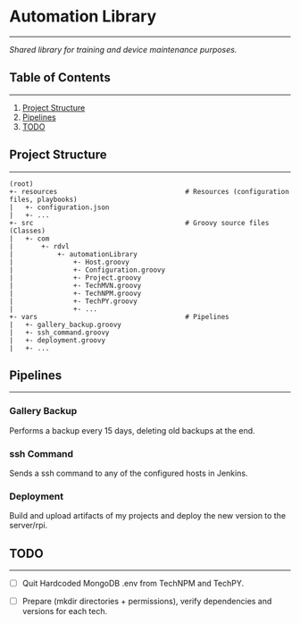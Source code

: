 # Automation Library
---
_Shared library for training and device maintenance purposes._


## Table of Contents
---
1. [Project Structure](#Project%20Structure)
2. [Pipelines](#Pipelines)
3. [TODO](#TODO)


## Project Structure
---
~~~text
(root)
+- resources                                # Resources (configuration files, playbooks)
|   +- configuration.json
|   +- ...
+- src                                      # Groovy source files (Classes)
|   +- com
|       +- rdvl
|           +- automationLibrary
|               +- Host.groovy
|               +- Configuration.groovy
|               +- Project.groovy
|               +- TechMVN.groovy
|               +- TechNPM.groovy
|               +- TechPY.groovy
|               +- ...
+- vars                                     # Pipelines
|   +- gallery_backup.groovy
|   +- ssh_command.groovy
|   +- deployment.groovy
|   +- ...
~~~

## Pipelines
---
### Gallery Backup
Performs a backup every 15 days, deleting old backups at the end.

### ssh Command
Sends a ssh command to any of the configured hosts in Jenkins.

### Deployment
Build and upload artifacts of my projects and deploy the new version to the server/rpi.

## TODO
---
- [ ] Quit Hardcoded MongoDB .env from TechNPM and TechPY.
- [ ] Prepare (mkdir directories + permissions), verify dependencies and versions for each tech.

